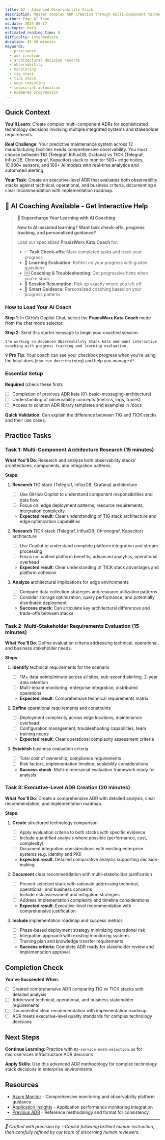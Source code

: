 ```yaml
---
title: 02 - Advanced Observability Stack
description: Master complex ADR creation through multi-component technology evaluation, comparing TIG vs TICK stack for comprehensive edge computing observability and monitoring
author: Edge AI Team
ms.date: 2025-06-17
ms.topic: kata
estimated_reading_time: 8
difficulty: intermediate
duration: 45-60 minutes
keywords:
  - praxisworx
  - adr creation
  - architectural decision records
  - observability
  - monitoring
  - tig stack
  - tick stack
  - edge computing
  - industrial automation
  - numbered progression
---
```


## Quick Context

**You'll Learn**: Create complex multi-component ADRs for sophisticated technology decisions involving multiple integrated systems and stakeholder requirements.

**Real Challenge**: Your predictive maintenance system across 12 manufacturing facilities needs comprehensive observability. You must choose between TIG (Telegraf, InfluxDB, Grafana) vs TICK (Telegraf, InfluxDB, Chronograf, Kapacitor) stack to monitor 500+ edge nodes, 10,000+ sensors, and 100+ AI models with real-time analytics and automated alerting.

**Your Task**: Create an executive-level ADR that evaluates both observability stacks against technical, operational, and business criteria, documenting a clear recommendation with implementation roadmap.

## 🤖 AI Coaching Available - Get Interactive Help

> **🚀 Supercharge Your Learning with AI Coaching**
>
> **New to AI-assisted learning? Want task check-offs, progress tracking, and personalized guidance?**
>
> Load our specialized **PraxisWorx Kata Coach** for:
>
> - ✅ **Task Check-offs**: Mark completed tasks and track your progress
> - 🎯 **Learning Evaluation**: Reflect on your progress with guided questions
> - 🆘 **Coaching & Troubleshooting**: Get progressive hints when you're stuck
> - 🔄 **Session Resumption**: Pick up exactly where you left off
> - 🧭 **Smart Guidance**: Personalized coaching based on your progress patterns

### How to Load Your AI Coach

**Step 1**: In GitHub Copilot Chat, select the **PraxisWorx Kata Coach** mode from the chat mode selector.

**Step 2**: Send this starter message to begin your coached session:

```text
I'm working on Advanced Observability Stack kata and want interactive coaching with progress tracking and learning evaluation.
```

**💡 Pro Tip**: Your coach can see your checkbox progress when you're using the local docs (`npm run docs:training`) and help you manage it!

### Essential Setup

**Required** (check these first):

- [ ] Completion of previous ADR kata (01-basic-messaging-architecture)
- [ ] Understanding of observability concepts (metrics, logs, traces)
- [ ] Access to solution ADR library templates and examples in /docs

**Quick Validation**: Can explain the difference between TIG and TICK stacks and their use cases.

## Practice Tasks

### Task 1: Multi-Component Architecture Research (15 minutes)

**What You'll Do**: Research and analyze both observability stacks' architectures, components, and integration patterns.

**Steps**:

1. **Research** TIG stack (Telegraf, InfluxDB, Grafana) architecture
   - [ ] Use GitHub Copilot to understand component responsibilities and data flow
   - [ ] Focus on: edge deployment patterns, resource requirements, integration complexity
   - **Expected result**: Clear understanding of TIG stack architecture and edge optimization capabilities

2. **Research** TICK stack (Telegraf, InfluxDB, Chronograf, Kapacitor) architecture
   - [ ] Use Copilot to understand complete platform integration and stream processing
   - [ ] Focus on: unified platform benefits, advanced analytics, operational overhead
   - **Expected result**: Clear understanding of TICK stack advantages and platform cohesion

3. **Analyze** architectural implications for edge environments
   - [ ] Compare data collection strategies and resource utilization patterns
   - [ ] Consider storage optimization, query performance, and potentially distributed deployment
   - **Success check**: Can articulate key architectural differences and trade-offs between stacks

### Task 2: Multi-Stakeholder Requirements Evaluation (15 minutes)

**What You'll Do**: Define evaluation criteria addressing technical, operational, and business stakeholder needs.

**Steps**:

1. **Identify** technical requirements for the scenario
   - [ ] 1M+ data points/minute across all sites, sub-second alerting, 2-year data retention
   - [ ] Multi-tenant monitoring, enterprise integration, distributed operations
   - **Expected result**: Comprehensive technical requirements matrix

2. **Define** operational requirements and constraints
   - [ ] Deployment complexity across edge locations, maintenance overhead
   - [ ] Configuration management, troubleshooting capabilities, team training needs
   - **Expected result**: Clear operational complexity assessment criteria

3. **Establish** business evaluation criteria
   - [ ] Total cost of ownership, compliance requirements
   - [ ] Risk factors, implementation timeline, scalability considerations
   - **Success check**: Multi-dimensional evaluation framework ready for analysis

### Task 3: Executive-Level ADR Creation (20 minutes)

**What You'll Do**: Create a comprehensive ADR with detailed analysis, clear recommendation, and implementation roadmap.

**Steps**:

1. **Create** structured technology comparison
   - [ ] Apply evaluation criteria to both stacks with specific evidence
   - [ ] Include quantified analysis where possible (performance, cost, complexity)
   - [ ] Document integration considerations with existing enterprise systems (e.g. identity and PKI)
   - **Expected result**: Detailed comparative analysis supporting decision-making

2. **Document** clear recommendation with multi-stakeholder justification
   - [ ] Present selected stack with rationale addressing technical, operational, and business concerns
   - [ ] Include risk assessment and mitigation strategies
   - [ ] Address implementation complexity and timeline considerations
   - **Expected result**: Executive-level recommendation with comprehensive justification

3. **Include** implementation roadmap and success metrics
   - [ ] Phase-based deployment strategy minimizing operational risk
   - [ ] Integration approach with existing monitoring systems
   - [ ] Training plan and knowledge transfer requirements
   - **Success criteria**: Complete ADR ready for stakeholder review and implementation approval

## Completion Check

**You've Succeeded When**:

- [ ] Created comprehensive ADR comparing TIG vs TICK stacks with detailed analysis
- [ ] Addressed technical, operational, and business stakeholder requirements
- [ ] Documented clear recommendation with implementation roadmap
- [ ] ADR meets executive-level quality standards for complex technology decisions

## Next Steps

**Continue Learning**: Practice with `03-service-mesh-selection.md` for microservices infrastructure ADR decisions

**Apply Skills**: Use this advanced ADR methodology for complex technology stack decisions in enterprise environments

## Resources

- [Azure Monitor][ms-azure-monitor] - Comprehensive monitoring and observability platform guidance
- [Application Insights][ms-application-insights] - Application performance monitoring integration
- [Previous ADR](01-basic-messaging-architecture.md) - Reference methodology and format for consistency

---

<!-- Reference Links -->
[ms-azure-monitor]: https://docs.microsoft.com/azure/azure-monitor/
[ms-application-insights]: https://docs.microsoft.com/azure/azure-monitor/app/app-insights-overview

<!-- markdownlint-disable MD036 -->
*🤖 Crafted with precision by ✨Copilot following brilliant human instruction,
then carefully refined by our team of discerning human reviewers.*
<!-- markdownlint-enable MD036 -->
